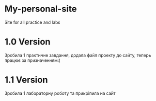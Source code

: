 # My-personal-site
Site for all practice and labs
# 1.0 Version
Зробила 1 практичне завдання, додала файл проекту до сайту, теперь працює за призначенням:)
# 1.1 Version
Зробила 1 лабораторну роботу та прикріпила на сайт
